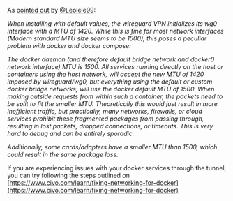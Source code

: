 As [pointed out](https://github.com/mochman/Bypass_CGNAT/issues/33) by [@Leolele99](https://github.com/Leolele99):

_When installing with default values, the wireguard VPN initializes its wg0 interface with a MTU of 1420._
_While this is fine for most network interfaces (Modern standard MTU size seems to be 1500), this poses a peculiar problem with docker and docker compose:_

_The docker daemon (and therefore default bridge network and docker0 network interface) MTU is 1500. All services running directly on the host or containers using the host network, will accept the new MTU of 1420 imposed by wireguard/wg0, but everything using the default or custom docker bridge networks, will use the docker default MTU of 1500._
_When making outside requests from within such a container, the packets need to be split to fit the smaller MTU. Theoretically this would just result in more inefficient traffic, but practically, many networks, firewalls, or cloud services prohibit these fragmented packages from passing through, resulting in lost packets, dropped connections, or timeouts._
_This is very hard to debug and can be entirely sporadic._

_Additionally, some cards/adapters have a smaller MTU than 1500, which could result in the same package loss._

If you are experiencing issues with your docker services through the tunnel, you can try following the steps outlined on [https://www.civo.com/learn/fixing-networking-for-docker](https://www.civo.com/learn/fixing-networking-for-docker)